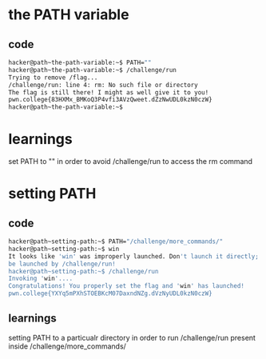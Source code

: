 # the PATH variable
## code
```bash
hacker@path~the-path-variable:~$ PATH=""
hacker@path~the-path-variable:~$ /challenge/run
Trying to remove /flag...
/challenge/run: line 4: rm: No such file or directory
The flag is still there! I might as well give it to you!
pwn.college{83HXMx_BMKoQ3P4vfi3AVzQweet.dZzNwUDL0kzN0czW}
hacker@path~the-path-variable:~$
```
# learnings
set PATH  to "" in order to avoid /challenge/run to access the rm command

#  setting PATH
## code
```bash
hacker@path~setting-path:~$ PATH="/challenge/more_commands/"
hacker@path~setting-path:~$ win
It looks like 'win' was improperly launched. Don't launch it directly; it MUST 
be launched by /challenge/run!
hacker@path~setting-path:~$ /challenge/run
Invoking 'win'....
Congratulations! You properly set the flag and 'win' has launched!
pwn.college{YXYq5mPXhSTOEBKcM07DaxndNZg.dVzNyUDL0kzN0czW}
```
## learnings
setting PATH to a particualr directory in order to run /challenge/run present inside /challenge/more_commands/


